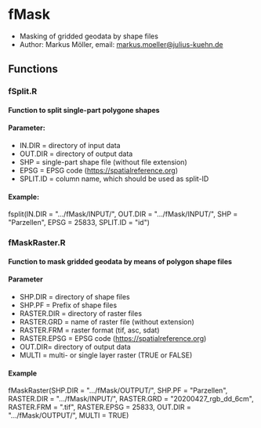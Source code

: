 # fMask
* Masking of gridded geodata by shape files
* Author: Markus Möller, email: markus.moeller@julius-kuehn.de

## Functions
### fSplit.R
#### Function to split single-part polygone shapes
#### Parameter:
- IN.DIR = directory of input data
- OUT.DIR = directory of output data
- SHP = single-part shape file (without file extension)
- EPSG = EPSG code (https://spatialreference.org)
- SPLIT.ID = column name, which should be used as split-ID
#### Example:
fsplit(IN.DIR = ".../fMask/INPUT/",
       OUT.DIR = ".../fMask/INPUT/",
       SHP = "Parzellen",
       EPSG = 25833,
       SPLIT.ID = "id")

###  fMaskRaster.R
#### Function to mask gridded geodata by means of polygon shape files
#### Parameter
- SHP.DIR = directory of shape files
- SHP.PF = Prefix of shape files
- RASTER.DIR = directory of raster files
- RASTER.GRD = name of raster file (without extension)
- RASTER.FRM = raster format (tif, asc, sdat)
- RASTER.EPSG = EPSG code (https://spatialreference.org)
- OUT.DIR= directory of output data
- MULTI = multi- or single layer raster (TRUE or FALSE)
#### Example
fMaskRaster(SHP.DIR = ".../fMask/OUTPUT/",
            SHP.PF = "Parzellen",
            RASTER.DIR = ".../fMask/INPUT/",
            RASTER.GRD = "20200427_rgb_dd_6cm",
            RASTER.FRM = ".tif",
            RASTER.EPSG = 25833,
            OUT.DIR = ".../fMask/OUTPUT/",
            MULTI = TRUE)
